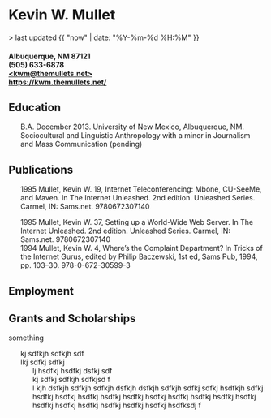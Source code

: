 <style>
  ul {
    list-style-type: none;
  }
  </style>

<h1>Kevin W. Mullet</h1>
> last updated {{ "now" | date: "%Y-%m-%d %H:%M" }}
<h4>
Albuquerque, NM 87121<br>
(505) 633-6878<br>
<a href="mailto:kwm@themullets.net">&LT;kwm@themullets.net&GT;</a><br>
<a href="https://kwm.themullets.net/">https://kwm.themullets.net/</a>
</h4>

## Education
- B.A. December 2013. University of New Mexico, Albuquerque, NM. Sociocultural and Linguistic Anthropology with a minor in Journalism and Mass Communication (pending)


## Publications
- 1995 Mullet, Kevin W. 19, Internet Teleconferencing: Mbone, CU-SeeMe, and Maven. In The Internet Unleashed. 2nd edition. Unleashed Series. Carmel, IN: Sams.net. 9780672307140<p>
- 1995 Mullet, Kevin W. 37, Setting up a World-Wide Web Server. In The Internet Unleashed. 2nd edition. Unleashed Series. Carmel, IN: Sams.net. 9780672307140
- 1994 Mullet, Kevin W. 4, Where’s the Complaint Department? In Tricks of the Internet Gurus, edited by Philip Baczewski, 1st ed, Sams Pub, 1994, pp. 103–30. 978-0-672-30599-3


## Employment

## Grants and Scholarships





  something
  - kj sdfkjh sdfkjh sdf
  - lkj sdfkj sdfkj 
    - lj hsdfkj hsdfkj dsfkj sdf
    - kj sdfkj sdfkjh sdfkjsd f
    - l kjh dsfkjh sdfkjh sdfkjh dsfkjh dsfkjh sdfkjh sdfkj sdfkj hsdfkjh sdfkj hsdfkj hsdfkj hsdfkj hsdfkj hsdfkj hsdfkj hsdfkj hsdfkj hsdfkj hsdfkj hsdfkj hsdfkj hsdfkj hsdfkj hsdfkj hsdfkj hsdfksdj f
  